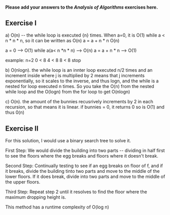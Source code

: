 #### Please add your answers to the ***Analysis of  Algorithms*** exercises here.

## Exercise I

a) O(n) -- the while loop is executed {n} times. When a=0, it is O(1) while a < n * n * n, so it can be written as O(n) a = a + n * n O(n)

a = 0 --> O(1)
while a(a< n *n * n) --> O(n)
a = a + n * n --> O(1)

example:
n=2
0 < 8
4 < 8
8 < 8 stop


b) O(nlogn). the while loop is an innter loop executed n/2 times and an increment inside where j is multiplied by 2 means that j increments exponentially, so it scales to the inverse, and thus logn, and the while is a nested for loop executed n times. So you take the O(n) from the nested while loop and the O(logn) from the for loop to get O(nlogn) 





c) O(n). the amount of the bunnies recusrively increments by 2 in each recursion, so that means it is linear. if bunnies = 0, it returns 0 so is O(1) and thus 0(n)


## Exercise II

For this solution, I would use a binary search tree to solve it. 

First Step:
We would divide the building into two parts -- dividing in half first to see the floors where the egg breaks and floors where it doesn't break.

Second Step:
Continually testing to see if an egg breaks on floor of f, and if it breaks, divide the building tinto two parts and move to the middle of the lower floors. If it does break, divide into two parts and move to the middle of the upper floors.

Third Step:
Repeat step 2 until it resolves to find the floor where the maximum dropping height is. 

This method has a runtime complexity of O(log n)


